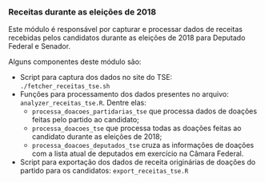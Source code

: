 ### Receitas durante as eleições de 2018

Este módulo é responsável por capturar e processar dados de receitas recebidas pelos candidatos durante as eleições de 2018 para Deputado Federal e Senador.

Alguns componentes deste módulo são:

- Script para captura dos dados no site do TSE: `./fetcher_receitas_tse.sh`
- Funções para processamento dos dados presentes no arquivo: `analyzer_receitas_tse.R`. Dentre elas:
    - `processa_doacoes_partidarias_tse` que processa dados de doações feitas pelo partido ao candidato; 
    - `processa_doacoes_tse` que processa todas as doações feitas ao candidato durante as eleições de 2018; 
    - `processa_doacoes_deputados_tse` cruza as informações de doações com a lista atual de deputados em exercício na Câmara Federal.
- Script para exportação dos dados de receita originárias de doações do partido para os candidatos: `export_receitas_tse.R`

